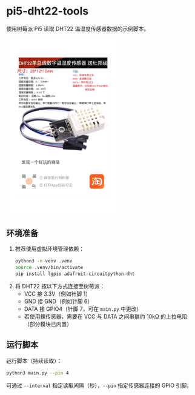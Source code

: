 # pi5-dht22-tools

使用树莓派 Pi5 读取 DHT22 温湿度传感器数据的示例脚本。

<img src="doc/device.jpg" alt="Device" width="300" />

## 环境准备
1. 推荐使用虚拟环境管理依赖：
   ```bash
   python3 -m venv .venv
   source .venv/bin/activate
   pip install lgpio adafruit-circuitpython-dht
   ```
2. 将 DHT22 按以下方式连接至树莓派：
   - VCC 接 3.3V（例如针脚 1）
   - GND 接 GND（例如针脚 6）
   - DATA 接 GPIO4（针脚 7，可在 `main.py` 中更改）
   - 若使用裸传感器，需要在 VCC 与 DATA 之间串联约 10kΩ 的上拉电阻（部分模块已内置）

## 运行脚本
运行脚本（持续读取）：
```bash
python3 main.py --pin 4
```

可通过 `--interval` 指定读取间隔（秒），`--pin` 指定传感器连接的 GPIO 引脚。
